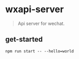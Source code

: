 # wxapi-server
> Api server for wechat.

## get-started
```shell
npm run start -- --hello=world
```
